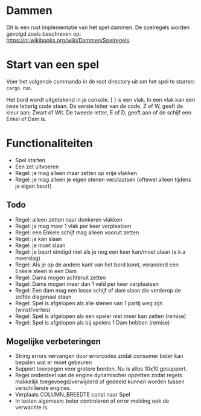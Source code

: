 # Dammen

Dit is een rust implementatie van het spel dammen. De spelregels worden gevolgd zoals beschreven op: https://nl.wikibooks.org/wiki/Dammen/Spelregels.

# Start van een spel

Voer het volgende commando in de root directory uit om het spel te starten:
``cargo run``.

Het bord wordt uitgetekend in je console. [   ] is een vlak. In een vlak kan een twee letterig code staan. De eerste letter van de code, Z of W, geeft de kleur aan; Zwart of Wit. De tweede letter, E of D, geeft aan of de schijf een Enkel of Dam is.

# Functionaliteiten
* Spel starten
* Een zet uitvoeren
* Regel: je mag alleen maar zetten op vrije vlakken
* Regel: je mag alleen je eigen stenen verplaatsen (oftewel alleen tijdens je eigen beurt)

## Todo
* Regel: alleen zetten naar donkeren vlakken
* Regel: je mag maar 1 vlak per keer verplaatsen
* Regel: een Enkele schijf mag alleen vooruit zetten
* Regel: je kan slaan
* Regel: je moet slaan
* Regel: je beurt eindigd niet als je nog een keer kan/moet slaan (a.k.a meerslag)
* Regel: Als je op de andere kant van het bord komt, veranderd een Enkele steen in een Dam
* Regel: Dams mogen achteruit zetten
* Regel: Dams mogen meer dan 1 veld per keer verplaatsen
* Regel: Een dam mag een losse schijf of dam slaan die verderop de zelfde diagonaal staan
* Regel: Spel is afgelopen als alle stenen van 1 partij weg zijn (winst/verlies)
* Regel: Spel is afgelopen als een speler niet meer kan zetten (remise)
* Regel: Spel is afgelopen als bij spelers 1 Dam hebben (remise)

## Mogelijke verbeteringen
* String errors vervangen door errorcodes zodat consumer beter kan bepalen wat er moet gebeuren
* Support toevoegen voor grotere borden. Nu is alles 10x10 gesupport.
* Regel onderdeel van de engine dynamischer opzetten zodat regels makkelijk toegevoegd/verwijderd of gedeeld kunnen worden tussen verschillende engines.
* Verplaats COLUMN_BREEDTE const naar Spel
* In testen algemeen: beter controleren of error melding ook de verwachte is.